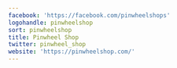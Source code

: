 ```yaml
---
facebook: 'https://facebook.com/pinwheelshops'
logohandle: pinwheelshop
sort: pinwheelshop
title: Pinwheel Shop
twitter: pinwheel_shop
website: 'https://pinwheelshop.com/'
---
```

